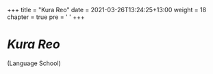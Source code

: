 +++
title = "Kura Reo"
date = 2021-03-26T13:24:25+13:00
weight = 18
chapter = true
pre = '<i class="fas fa-fire"></i> '
+++


# *Kura Reo* 

(Language School)

